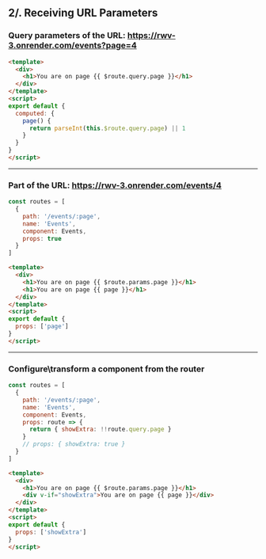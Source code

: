 ## 2/. Receiving URL Parameters

### Query parameters of the URL: https://rwv-3.onrender.com/events?page=4

```html ./src/components/Events.vue
<template>
  <div>
    <h1>You are on page {{ $route.query.page }}</h1>
  </div>
</template>
<script>
export default {
  computed: {
    page() {
      return parseInt(this.$route.query.page) || 1
    }
  }
}
</script>
```

---

### Part of the URL: https://rwv-3.onrender.com/events/4

```js ./src/router/index.js
const routes = [
  { 
    path: '/events/:page', 
    name: 'Events', 
    component: Events, 
    props: true 
  }
]
```

```html ./src/components/Events.vue
<template>
  <div>
    <h1>You are on page {{ $route.params.page }}</h1>
    <h1>You are on page {{ page }}</h1>
  </div>
</template>
<script>
export default {
  props: ['page']
}
</script>
```

---

### Configure\transform a component from the router

```js ./src/router/index.js
const routes = [
  { 
    path: '/events/:page', 
    name: 'Events', 
    component: Events, 
    props: route => {
      return { showExtra: !!route.query.page }
    }
    // props: { showExtra: true }
  }
]
``` 

```html ./src/components/Events.vue
<template>
  <div>
    <h1>You are on page {{ $route.params.page }}</h1>
    <div v-if="showExtra">You are on page {{ page }}</div>
  </div>
</template>
<script>
export default {
  props: ['showExtra']
}
</script>
``` 